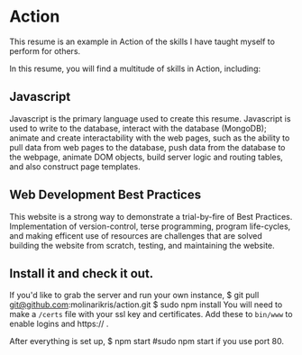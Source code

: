 # Action
This resume is an example in Action of the skills I have taught myself to perform for others.

In this resume, you will find a multitude of skills in Action, including:

## Javascript

Javascript is the primary language used to create this resume. Javascript is used to write to the database, interact with the database (MongoDB); animate and create interactability with the web pages, such as the ability to pull data from web pages to the database, push data from the database to the webpage, animate DOM objects, build server logic and routing tables, and also construct page templates.

## Web Development Best Practices

This website is a strong way to demonstrate a trial-by-fire of Best Practices. Implementation of version-control, terse programming, program life-cycles, and making efficent use of resources are challenges that are solved building the website from scratch, testing, and maintaining the website.

## Install it and check it out.

If you'd like to grab the server and run your own instance,
	$ git pull git@github.com:molinarikris/action.git
	$ sudo npm install
You will need to make a `/certs` file with your ssl key and certificates. Add these to `bin/www` to enable logins and https:// .

After everything is set up,
	$ npm start #sudo npm start if you use port 80.

